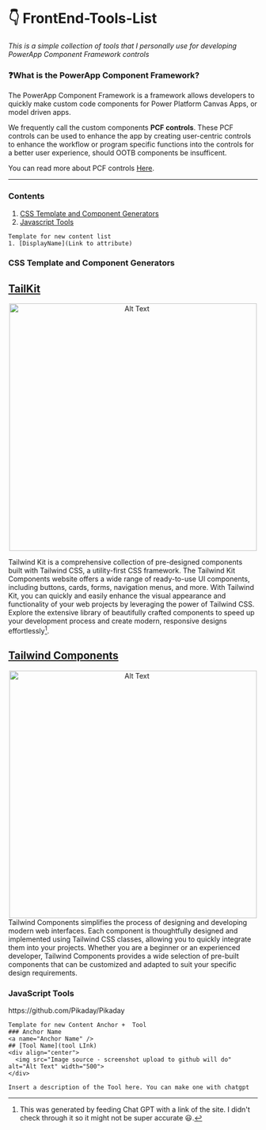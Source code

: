 # 👇 FrontEnd-Tools-List

_This is a simple collection of tools that I personally use for developing PowerApp Component Framework controls_

### ❓What is the PowerApp Component Framework?
The PowerApp Component Framework is a framework allows developers to quickly make custom code components for Power Platform Canvas Apps, or model driven apps.

We frequently call the custom components __PCF controls__. These PCF controls can be used to enhance the app by creating user-centric controls to enhance the workflow or program specific functions into the controls for a better user experience, should OOTB components be insufficent. 

You can read more about PCF controls [Here](https://learn.microsoft.com/en-us/power-apps/developer/component-framework/overview).

---

### Contents
1. [CSS Template and Component Generators](#CSS_T&C)
2. [Javascript Tools](#JavaScript_Tools) 

```
Template for new content list
1. [DisplayName](Link to attribute)
```

### CSS Template and Component Generators
<a name="CSS_T&C" />

## [TailKit](https://www.tailwind-kit.com/) 

<div align="center">
  <img src="https://github.com/ReuelNgo/FrontEnd-Tools-List/assets/66561673/7a0ffa5c-91f7-4beb-9721-0d75051fcd78" alt="Alt Text" width="500">
</div>

Tailwind Kit is a comprehensive collection of pre-designed components built with Tailwind CSS, a utility-first CSS framework. The Tailwind Kit Components website offers a wide range of ready-to-use UI components, including buttons, cards, forms, navigation menus, and more. With Tailwind Kit, you can quickly and easily enhance the visual appearance and functionality of your web projects by leveraging the power of Tailwind CSS. Explore the extensive library of beautifully crafted components to speed up your development process and create modern, responsive designs effortlessly[^!].

## [Tailwind Components](https://tailwindcomponents.com/) 
<div align="center">
  <img src="[https://github.com/ReuelNgo/FrontEnd-Tools-List/assets/66561673/7a0ffa5c-91f7-4beb-9721-0d75051fcd78](https://github.com/ReuelNgo/FrontEnd-Tools-List/assets/66561673/695efd89-9a32-4c1b-871f-6f17c4bc88ee)" alt="Alt Text" width="500">
</div>
Tailwind Components simplifies the process of designing and developing modern web interfaces. Each component is thoughtfully designed and implemented using Tailwind CSS classes, allowing you to quickly integrate them into your projects. Whether you are a beginner or an experienced developer, Tailwind Components provides a wide selection of pre-built components that can be customized and adapted to suit your specific design requirements.





### JavaScript Tools
<a name="JavaScript_Tools" />
https://github.com/Pikaday/Pikaday


```
Template for new Content Anchor +  Tool
### Anchor Name
<a name="Anchor Name" />
## [Tool Name](tool LInk) 
<div align="center">
  <img src="Image source - screenshot upload to github will do" alt="Alt Text" width="500">
</div>

Insert a description of the Tool here. You can make one with chatgpt
```



[^!]: This was generated by feeding Chat GPT with a link of the site. I didn't check through it so it might not be super accurate 😃.
